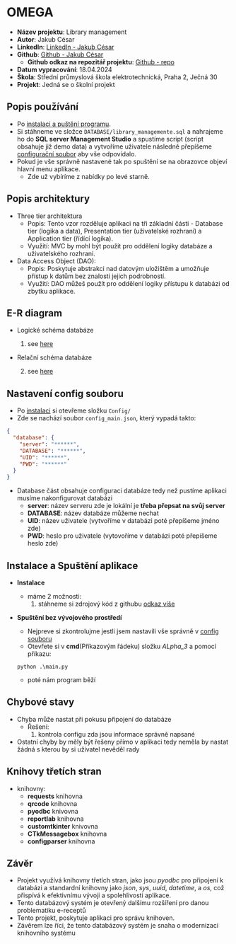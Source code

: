 # OMEGA
- **Název projektu**: Library management
- **Autor**: Jakub César
- **LinkedIn**: [LinkedIn - Jakub César](https://tr.linkedin.com/in/jakub-c%C3%A9sar-714584243)
- **Github**: [Github - Jakub César](https://github.com/cesarjakub)
    - **Github odkaz na repozitář projektu**: [Github - repo](https://github.com/cesarjakub/OMEGA)
- **Datum vypracování**: 18.04.2024
- **Škola**: Střední průmyslová škola elektrotechnická, Praha 2, Ječná 30 
- **Projekt**: Jedná se o školní projekt

## Popis používání
- Po [instalaci a puštění programu](#instalace-a-spuštění-aplikace).
- Si stáhneme ve složce `DATABASE/library_managemente.sql`
a nahrajeme ho do **SQL server Management Studio** a spustíme script (script obsahuje již demo data) a vytvoříme uživatele následně přepíšeme [configurační soubor](#nastavení-config-souboru) aby vše odpovídalo.
- Pokud je vše správně nastavené tak po spuštění se na obrazovce objeví hlavní menu aplikace.
  - Zde už vybíríme z nabídky po levé starně.

## Popis architektury
- Three tier architektura
  - Popis: Tento vzor rozděluje aplikaci na tři základní části - Database tier (logika a data), Presentation tier (uživatelské rozhraní) a Application tier (řídící logika).
  - Využití: MVC by mohl být použit pro oddělení logiky databáze a uživatelského rozhraní. 
- Data Access Object (DAO):
  - Popis: Poskytuje abstrakci nad datovým uložištěm a umožňuje přístup k datům bez znalosti jejich podrobností.
  - Využití: DAO můžeš použít pro oddělení logiky přístupu k databázi od zbytku aplikace.

## E-R diagram
- Logické schéma databáze

  1. see [here](DATABASE/logical_schema.pdf) 

- Relační schéma databáze

  2. see [here](DATABASE/relational_schema.pdf)


## Nastavení config souboru
- Po [instalaci](#instalace-a-spuštění-aplikace) si otevřeme složku `Config/`
- Zde se nachází soubor `config_main.json`, který vypadá takto:
```json
{
  "database": {
    "server": "******",
    "DATABASE": "******",
    "UID": "******",
    "PWD": "******"
  }
}
```
- Database část obsahuje configuraci databáze tedy než pustíme aplikaci musíme nakonfigurovat databázi
    - **server**: název serveru zde je lokální je **třeba přepsat na svůj server** 
    - **DATABASE**: název databáze můžeme nechat 
    - **UID**: název uživatele (vytvoříme v databázi poté přepíšeme jméno zde)
    - **PWD**: heslo pro uživatele (vytovoříme v databázi poté přepíšeme heslo zde)

## Instalace a Spuštění aplikace
- **Instalace**
    - máme 2 možnosti: 
        1) stáhneme si zdrojový kód z githubu [odkaz víše](#omega)
    
- **Spuštění bez vývojového prostředí**
    - Nejpreve si zkontrolujme jestli jsem nastavili vše správně v [config souboru](#nastavení-config-souboru)
    - Otevřete si v **cmd**(Příkazovým řádeku) složku *ALpha_3* a pomocí příkazu:
    ```commandline
    python .\main.py
    ```
     - poté nám program běží

## Chybové stavy
- Chyba může nastat při pokusu připojení do databáze
  - Řešení:
    1) kontrola configu zda jsou informace správně napsané
- Ostatní chyby by měly být řešeny přímo v aplikaci tedy neměla by nastat žádná s kterou by si uživatel nevěděl rady

## Knihovy třetích stran
- knihovny:
    - **requests** knihovna
    - **qrcode** knihovna
    - **pyodbc** knivovna
    - **reportlab** knihovna
    - **customtkinter** knivovna
    - **CTkMessagebox** knihovna
    - **configparser** knihovna

## Závěr
- Projekt využívá knihovny třetích stran, jako jsou *pyodbc* pro připojení k databázi a standardní knihovny jako *json*, *sys*, *uuid*, *datetime*, a *os*, což přispívá k efektivnímu vývoji a spolehlivosti aplikace.
- Tento databázový systém je otevřený dalšímu rozšíření pro danou problematiku e-receptů
- Tento projekt, poskytuje aplikaci pro správu knihoven.
- Závěrem lze říci, že tento databázový systém je snaha o modernizaci knihovního systému
